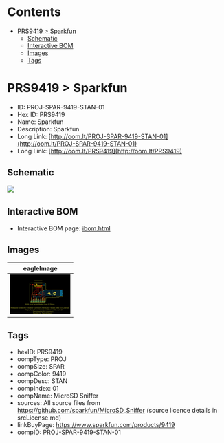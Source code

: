 



Contents
========

* [PRS9419 > Sparkfun](#prs9419--sparkfun)
	* [Schematic](#schematic)
	* [Interactive BOM](#interactive-bom)
	* [Images](#images)
	* [Tags](#tags)

# PRS9419 > Sparkfun

- ID: PROJ-SPAR-9419-STAN-01
- Hex ID: PRS9419
- Name: Sparkfun
- Description: Sparkfun
- Long Link: [http://oom.lt/PROJ-SPAR-9419-STAN-01](http://oom.lt/PROJ-SPAR-9419-STAN-01)
- Long Link: [http://oom.lt/PRS9419](http://oom.lt/PRS9419)

## Schematic
  
![][schem]
## Interactive BOM

- Interactive BOM page: [ibom.html](https://htmlpreview.github.io/?https://github.com/oomlout/oomlout_OOMP_projects/blob/main/PROJ-SPAR-9419-STAN-01/kicad/bom/ibom.html)

## Images
  
  

|eagleImage|
| :---: |
|[![eagleImage](eagleImage_140.png)](eagleImage.png)|

## Tags

- hexID: PRS9419
- oompType: PROJ
- oompSize: SPAR
- oompColor: 9419
- oompDesc: STAN
- oompIndex: 01
- oompName: MicroSD Sniffer
- sources: All source files from https://github.com/sparkfun/MicroSD_Sniffer (source licence details in srcLicense.md)
- linkBuyPage: https://www.sparkfun.com/products/9419
- oompID: PROJ-SPAR-9419-STAN-01



[schem]: eagleSchemImage.png
